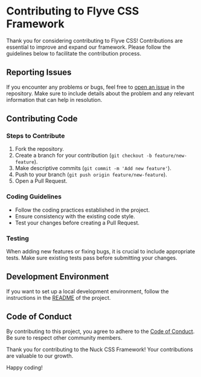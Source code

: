 # Contributing to Flyve CSS Framework

Thank you for considering contributing to Flyve CSS! Contributions are essential to improve and expand our framework. Please follow the guidelines below to facilitate the contribution process.

## Reporting Issues

If you encounter any problems or bugs, feel free to [open an issue](https://github.com/FelipePoter/Flyve-CSS/issues) in the repository. Make sure to include details about the problem and any relevant information that can help in resolution.

## Contributing Code

### Steps to Contribute

1. Fork the repository.
2. Create a branch for your contribution (`git checkout -b feature/new-feature`).
3. Make descriptive commits (`git commit -m 'Add new feature'`).
4. Push to your branch (`git push origin feature/new-feature`).
5. Open a Pull Request.

### Coding Guidelines

- Follow the coding practices established in the project.
- Ensure consistency with the existing code style.
- Test your changes before creating a Pull Request.

### Testing

When adding new features or fixing bugs, it is crucial to include appropriate tests. Make sure existing tests pass before submitting your changes.

## Development Environment

If you want to set up a local development environment, follow the instructions in the [README](https://github.com/FelipePoter/Flyve-CSS/blob/main/README.md) of the project.

## Code of Conduct

By contributing to this project, you agree to adhere to the [Code of Conduct](link_to_code_of_conduct). Be sure to respect other community members.

Thank you for contributing to the Nuck CSS Framework! Your contributions are valuable to our growth.

Happy coding!

